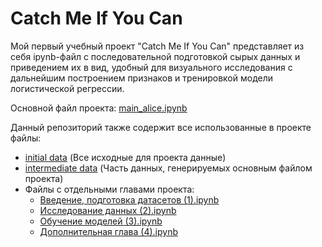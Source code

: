 # Catch Me If You Can 
Мой первый учебный проект "Catch Me If You Can" представляет из себя ipynb-файл с последовательной подготовкой сырых данных и приведением их в вид, удобный для визуального исследования с дальнейшим построением признаков и тренировкой модели логистической регрессии.

Основной файл проекта: [main_alice.ipynb][1]

Данный репозиторий также содержит все использованные в проекте файлы:

* [initial data][2] (Все исходные для проекта данные)
* [intermediate data][3] (Часть данных, генерируемых основным файлом проекта) 
* Файлы с отдельными главами проекта:
  - [Введение, подготовка датасетов (1).ipynb][4]
  - [Исследование данных (2).ipynb][5]
  - [Обучение моделей (3).ipynb][6]
  - [Дополнительная глава (4).ipynb][7]


[1]:https://github.com/Androkotey/alice_session/blob/main/main_alice.ipynb
[2]:https://github.com/Androkotey/alice_session/tree/main/notebooks_and_data/initial_data
[3]:https://github.com/Androkotey/alice_session/tree/main/notebooks_and_data/intermediate_data
[4]:https://github.com/Androkotey/alice_session/blob/main/notebooks_and_data/%D0%92%D0%B2%D0%B5%D0%B4%D0%B5%D0%BD%D0%B8%D0%B5,%20%D0%BF%D0%BE%D0%B4%D0%B3%D0%BE%D1%82%D0%BE%D0%B2%D0%BA%D0%B0%20%D0%B4%D0%B0%D1%82%D0%B0%D1%81%D0%B5%D1%82%D0%BE%D0%B2%20(1).ipynb
[5]:https://github.com/Androkotey/alice_session/blob/main/notebooks_and_data/%D0%98%D1%81%D1%81%D0%BB%D0%B5%D0%B4%D0%BE%D0%B2%D0%B0%D0%BD%D0%B8%D0%B5%20%D0%B4%D0%B0%D0%BD%D0%BD%D1%8B%D1%85%20(2).ipynb
[6]:https://github.com/Androkotey/alice_session/blob/main/notebooks_and_data/%D0%9E%D0%B1%D1%83%D1%87%D0%B5%D0%BD%D0%B8%D0%B5%20%D0%BC%D0%BE%D0%B4%D0%B5%D0%BB%D0%B5%D0%B9%20(3).ipynb
[7]:https://github.com/Androkotey/alice_session/blob/main/notebooks_and_data/%D0%94%D0%BE%D0%BF%D0%BE%D0%BB%D0%BD%D0%B8%D1%82%D0%B5%D0%BB%D1%8C%D0%BD%D0%B0%D1%8F%20%D0%B3%D0%BB%D0%B0%D0%B2%D0%B0%20(4).ipynb

